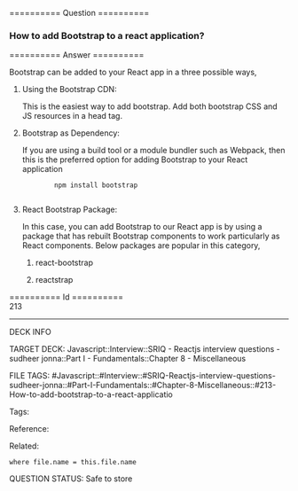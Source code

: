 ========== Question ==========  

### How to add Bootstrap to a react application?  

========== Answer ==========  

Bootstrap can be added to your React app in a three possible ways,

1.  Using the Bootstrap CDN:

    This is the easiest way to add bootstrap. Add both bootstrap CSS and JS resources in a head tag.

2.  Bootstrap as Dependency:

    If you are using a build tool or a module bundler such as Webpack, then this is the preferred option for adding Bootstrap to your React application

    <!-- codeblock-start -->
    <pre><code class="hljs language-javascript">        npm install bootstrap
        </code></pre>
    <!-- codeblock-end -->

3.  React Bootstrap Package:

    In this case, you can add Bootstrap to our React app is by using a package that has rebuilt Bootstrap components to work particularly as React components. Below packages are popular in this category,

    1. react-bootstrap

    2. reactstrap

========== Id ==========  
213

---

DECK INFO

TARGET DECK: Javascript::Interview::SRIQ - Reactjs interview questions - sudheer jonna::Part I - Fundamentals::Chapter 8 - Miscellaneous

FILE TAGS: #Javascript::#Interview::#SRIQ-Reactjs-interview-questions-sudheer-jonna::#Part-I-Fundamentals::#Chapter-8-Miscellaneous::#213-How-to-add-bootstrap-to-a-react-applicatio

Tags:

Reference:

Related:

```dataview
where file.name = this.file.name
```
QUESTION STATUS: Safe to store
